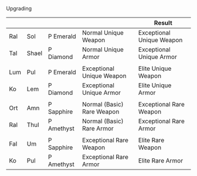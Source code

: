 Upgrading

|     |       |                  |                            | Result                    |
| --- | ----- | ---------------- | -------------------------- | ------------------------- |
| Ral | Sol   | P Emerald  | Normal Unique Weapon       | Exceptional Unique Weapon |
| Tal | Shael | P Diamond  | Normal Unique Armor        | Exceptional Unique Armor  |
|     |       |                  |                            |                           |
| Lum | Pul   | P Emerald  | Exceptional Unique Weapon  | Elite Unique Weapon       |
| Ko  | Lem   | P Diamond  | Exceptional Unique Armor   | Elite Unique Armor        | 
|     |       |                  |                            |                           |
| Ort | Amn   | P Sapphire | Normal (Basic) Rare Weapon | Exceptional Rare Weapon   |
| Ral | Thul  | P Amethyst | Normal (Basic) Rare Armor  | Exceptional Rare Armor    |
|     |       |                  |                            |                           |
| Fal | Um    | P Sapphire | Exceptional Rare Weapon    | Elite Rare Weapon         |
| Ko  | Pul   | P Amethyst | Exceptional Rare Armor     | Elite Rare Armor          |
